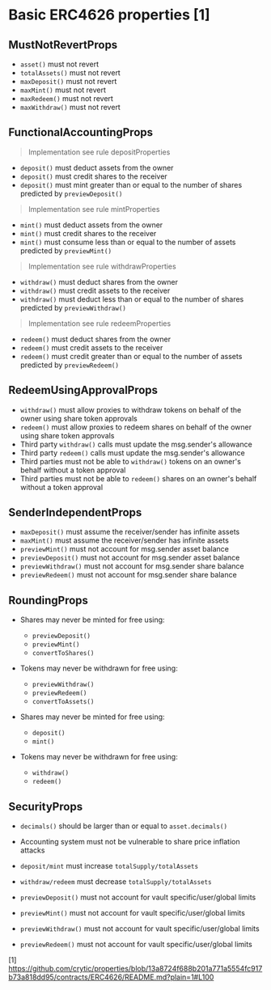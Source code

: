 # Basic ERC4626 properties [1] 

MustNotRevertProps
---
* `asset()` must not revert
* `totalAssets()` must not revert
* `maxDeposit()` must not revert
* `maxMint()` must not revert
* `maxRedeem()` must not revert
* `maxWithdraw()` must not revert


FunctionalAccountingProps
---
> Implementation see rule depositProperties
* `deposit()` must deduct assets from the owner
* `deposit()` must credit shares to the receiver
* `deposit()` must mint greater than or equal to the number of shares predicted by `previewDeposit()`
> Implementation see rule mintProperties
* `mint()` must deduct assets from the owner
* `mint()` must credit shares to the receiver
* `mint()` must consume less than or equal to the number of assets predicted by `previewMint()`
> Implementation see rule withdrawProperties
* `withdraw()` must deduct shares from the owner
* `withdraw()` must credit assets to the receiver
* `withdraw()` must deduct less than or equal to the number of shares predicted by `previewWithdraw()`
> Implementation see rule redeemProperties
* `redeem()` must deduct shares from the owner
* `redeem()` must credit assets to the receiver
* `redeem()` must credit greater than or equal to the number of assets predicted by `previewRedeem()`

RedeemUsingApprovalProps
---
* `withdraw()` must allow proxies to withdraw tokens on behalf of the owner using share token approvals
* `redeem()` must allow proxies to redeem shares on behalf of the owner using share token approvals
* Third party `withdraw()` calls must update the msg.sender's allowance
* Third party `redeem()` calls must update the msg.sender's allowance
* Third parties must not be able to `withdraw()` tokens on an owner's behalf without a token approval
* Third parties must not be able to `redeem()` shares on an owner's behalf without a token approval

SenderIndependentProps
---
* `maxDeposit()` must assume the receiver/sender has infinite assets
* `maxMint()` must assume the receiver/sender has infinite assets
* `previewMint()` must not account for msg.sender asset balance
* `previewDeposit()` must not account for msg.sender asset balance
* `previewWithdraw()` must not account for msg.sender share balance
* `previewRedeem()` must not account for msg.sender share balance

RoundingProps
---
* Shares may never be minted for free using:
  * `previewDeposit()`
  * `previewMint()`
  * `convertToShares()`

* Tokens may never be withdrawn for free using:
  * `previewWithdraw()`
  * `previewRedeem()`
  * `convertToAssets()`
* Shares may never be minted for free using:
  * `deposit()`
  * `mint()`

* Tokens may never be withdrawn for free using:
  * `withdraw()`
  * `redeem()`

SecurityProps
---
* `decimals()` should be larger than or equal to `asset.decimals()`
* Accounting system must not be vulnerable to share price inflation attacks

* `deposit/mint` must increase `totalSupply/totalAssets`
* `withdraw/redeem` must decrease `totalSupply/totalAssets`


* `previewDeposit()` must not account for vault specific/user/global limits
* `previewMint()` must not account for vault specific/user/global limits
* `previewWithdraw()` must not account for vault specific/user/global limits
* `previewRedeem()` must not account for vault specific/user/global limits


[1] https://github.com/crytic/properties/blob/13a8724f688b201a771a5554fc917b73a818dd95/contracts/ERC4626/README.md?plain=1#L100
